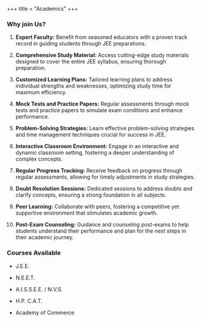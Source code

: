 +++
title = "Academics"
+++

### Why join Us?

1. **Expert Faculty:** Benefit from seasoned educators with a proven track record in guiding students through JEE preparations.

2. **Comprehensive Study Material:** Access cutting-edge study materials designed to cover the entire JEE syllabus, ensuring thorough preparation.

3. **Customized Learning Plans:** Tailored learning plans to address individual strengths and weaknesses, optimizing study time for maximum efficiency.

4. **Mock Tests and Practice Papers:** Regular assessments through mock tests and practice papers to simulate exam conditions and enhance performance.

5. **Problem-Solving Strategies:** Learn effective problem-solving strategies and time management techniques crucial for success in JEE.

6. **Interactive Classroom Environment:** Engage in an interactive and dynamic classroom setting, fostering a deeper understanding of complex concepts.

7. **Regular Progress Tracking:** Receive feedback on progress through regular assessments, allowing for timely adjustments in study strategies.

8. **Doubt Resolution Sessions:** Dedicated sessions to address doubts and clarify concepts, ensuring a strong foundation in all subjects.

9. **Peer Learning:** Collaborate with peers, fostering a competitive yet supportive environment that stimulates academic growth.

10. **Post-Exam Counseling:** Guidance and counseling post-exams to help students understand their performance and plan for the next steps in their academic journey.

### Courses Available

- J.E.E.

- N.E.E.T.

- A.I.S.S.E.E. / N.V.S.

- H.P. C.A.T.

- Academy of Commerce
